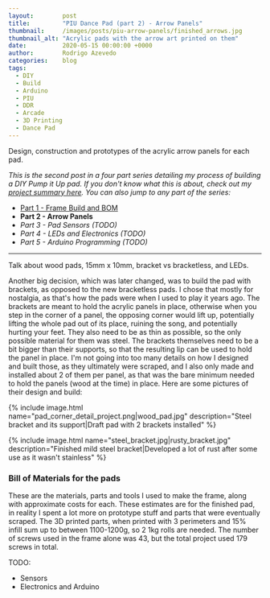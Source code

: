 ```yaml
---
layout:        post
title:         "PIU Dance Pad (part 2) - Arrow Panels"
thumbnail:     /images/posts/piu-arrow-panels/finished_arrows.jpg
thumbnail_alt: "Acrylic pads with the arrow art printed on them"
date:          2020-05-15 00:00:00 +0000
author:        Rodrigo Azevedo
categories:    blog
tags:
  - DIY
  - Build
  - Arduino
  - PIU
  - DDR
  - Arcade
  - 3D Printing
  - Dance Pad
---
```


<p class="d-none">
  Design, construction and prototypes of the acrylic arrow panels for each pad.
</p>

<!--more-->

<em>This is the second post in a four part series detailing my process of building a DIY Pump it Up pad. If you don't
know what this is about, check out my [project summary here](/). You can also jump to any part of the series:</em>

* [Part 1 - Frame Build and BOM]()
* **Part 2 - Arrow Panels**
* *Part 3 - Pad Sensors (TODO)*
* *Part 4 - LEDs and Electronics (TODO)*
* *Part 5 - Arduino Programming (TODO)*

---

Talk about wood pads, 15mm x 10mm, bracket vs bracketless, and LEDs.

Another big decision, which was later changed, was to build the pad with brackets, as opposed to the new bracketless
pads. I chose that mostly for nostalgia, as that's how the pads were when I used to play it years ago. The brackets
are meant to hold the acrylic panels in place, otherwise when you step in the corner of a panel, the opposing corner
would lift up, potentially lifting the whole pad out of its place, ruining the song, and potentially hurting your feet.
They also need to be as thin as possible, so the only possible material for them was steel. The brackets themselves
need to be a bit bigger than their supports, so that the resulting lip can be used to hold the panel in place. I'm not
going into too many details on how I designed and built those, as they ultimately were scraped, and I also only made
and installed about 2 of them per panel, as that was the bare minimum needed to hold the panels (wood at the time) in
place. Here are some pictures of their design and build:

{% include
  image.html
  name="pad_corner_detail_project.png|wood_pad.jpg"
  description="Steel bracket and its support|Draft pad with 2 brackets installed"
%}

{% include
  image.html
  name="steel_bracket.jpg|rusty_bracket.jpg"
  description="Finished mild steel bracket|Developed a lot of rust after some use as it wasn't stainless"
%}

### Bill of Materials for the pads

These are the materials, parts and tools I used to make the frame, along with approximate costs for each. These
estimates are for the finished pad, in reality I spent a lot more on prototype stuff and parts that were eventually
scraped. The 3D printed parts, when printed with 3 perimeters and 15% infill sum up to between 1100-1200g, so 2 1kg
rolls are needed. The number of screws used in the frame alone was 43, but the total project used 179 screws in total.

TODO:

- Sensors
- Electronics and Arduino